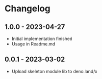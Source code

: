 # Changelog 

## 1.0.0 - 2023-04-27 

- Initial implementation finished 
- Usage in Readme.md 

## 0.0.1 - 2023-03-02 

- Upload skeleton module lib to deno.land/x